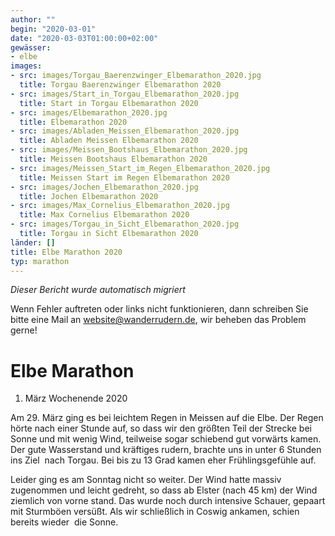 ```yaml
---
author: ""
begin: "2020-03-01"
date: "2020-03-03T01:00:00+02:00"
gewässer:
- elbe
images:
- src: images/Torgau_Baerenzwinger_Elbemarathon_2020.jpg
  title: Torgau Baerenzwinger Elbemarathon 2020
- src: images/Start_in_Torgau_Elbemarathon_2020.jpg
  title: Start in Torgau Elbemarathon 2020
- src: images/Elbemarathon_2020.jpg
  title: Elbemarathon 2020
- src: images/Abladen_Meissen_Elbemarathon_2020.jpg
  title: Abladen Meissen Elbemarathon 2020
- src: images/Meissen_Bootshaus_Elbemarathon_2020.jpg
  title: Meissen Bootshaus Elbemarathon 2020
- src: images/Meissen_Start_im_Regen_Elbemarathon_2020.jpg
  title: Meissen Start im Regen Elbemarathon 2020
- src: images/Jochen_Elbemarathon_2020.jpg
  title: Jochen Elbemarathon 2020
- src: images/Max_Cornelius_Elbemarathon_2020.jpg
  title: Max Cornelius Elbemarathon 2020
- src: images/Torgau_in_Sicht_Elbemarathon_2020.jpg
  title: Torgau in Sicht Elbemarathon 2020
länder: []
title: Elbe Marathon 2020
typ: marathon
---
```



*Dieser Bericht wurde automatisch migriert*

Wenn Fehler auftreten oder links nicht funktionieren, dann schreiben Sie bitte eine Mail an website@wanderrudern.de, wir beheben das Problem gerne!



# Elbe Marathon


1. März Wochenende 2020

Am 29. März ging es bei leichtem Regen in Meissen auf die Elbe. Der Regen hörte nach einer Stunde auf, so dass wir den größten Teil der Strecke bei Sonne und mit wenig Wind, teilweise sogar schiebend gut vorwärts kamen. Der gute Wasserstand und kräftiges rudern, brachte uns in unter 6 Stunden ins Ziel  nach Torgau. Bei bis zu 13 Grad kamen eher Frühlingsgefühle auf.

Leider ging es am Sonntag nicht so weiter. Der Wind hatte massiv zugenommen und leicht gedreht, so dass ab Elster (nach 45 km) der Wind ziemlich von vorne stand. Das wurde noch durch intensive Schauer, gepaart mit Sturmböen versüßt. Als wir schließlich in Coswig ankamen, schien bereits wieder  die Sonne.